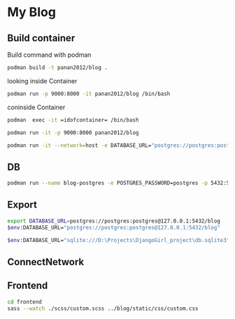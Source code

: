 # My Blog

## Build container

Build command with podman 

```bash
podman build -t panan2012/blog .
```

looking inside Container
```bash
podman run -p 9000:8000 -it panan2012/blog /bin/bash
```
coninside Container
```bash
podman  exec -it =idofcontainer= /bin/bash
```

```bash
podman run -it -p 9000:8000 panan2012/blog

podman run -it --network=host -e DATABASE_URL="postgres://postgres:postgres@127.0.0.1:5432/blog" panan2012/blog 
```

## DB
```bash
podman run --name blog-postgres -e POSTGRES_PASSWORD=postgres -p 5432:5432 -d postgres:15 
```
## Export

```bash
export DATABASE_URL=postgres://postgres:postgres@127.0.0.1:5432/blog
$env:DATABASE_URL="postgres://postgres:postgres@127.0.0.1:5432/blog"

$env:DATABASE_URL="sqlite:///D:\Projects\DjangoGirl_project\db.sqlite3"
```
## ConnectNetwork

## Frontend

```bash
cd frontend
sass --watch ./scss/custom.scss ../blog/static/css/custom.css
```